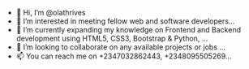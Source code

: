 - 👋 Hi, I’m @olathrives
- 👀 I’m interested in meeting fellow web and software developers...
- 🌱 I’m currently expanding my knowledge on Frontend and Backend development using HTML5, CSS3, Bootstrap &  Python,   ...
- 💞️ I’m looking to collaborate on any available projects or jobs ...
- 📫 You can reach me on +2347032862443, +2348095505269...

<!---
olathrives/olathrives is a ✨ special ✨ repository because its `README.md` (this file) appears on your GitHub profile.
You can click the Preview link to take a look at your changes.
--->
